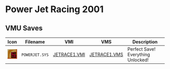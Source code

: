 # Power Jet Racing 2001

## VMU Saves

| Icon | Filename | VMI | VMS | Description |
|------|----------|-----|-----|-------------|
| ![Power Jet Racing 2001](../icons/POWERJET.SYS.GIF) | `POWERJET.SYS` | [JETRACE1.VMI](JETRACE1.VMI) | [JETRACE1.VMS](JETRACE1.VMS) | Perfect Save! Everything Unlocked! |
